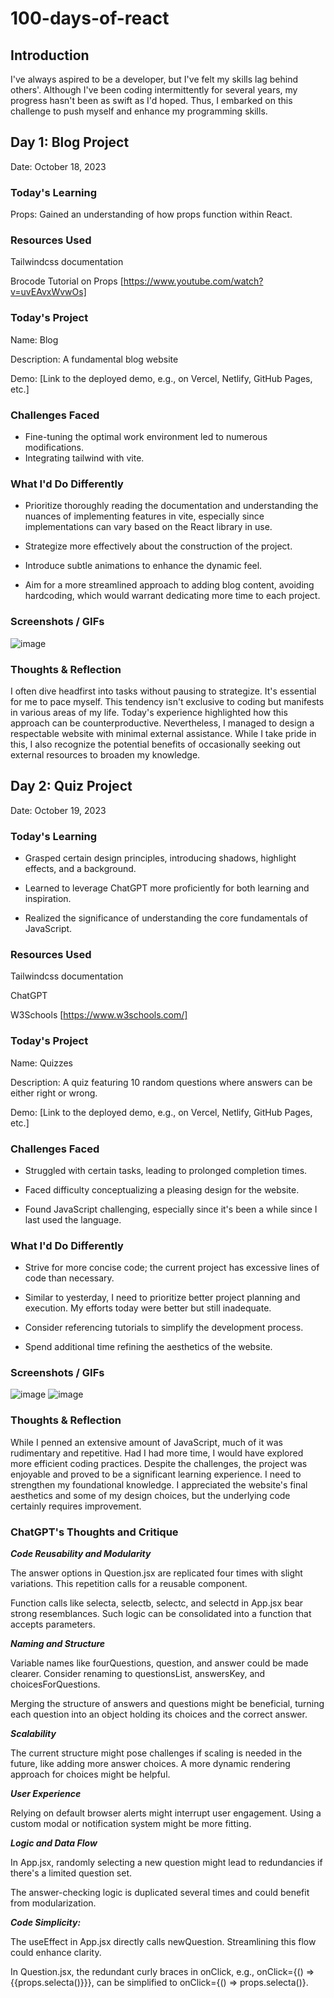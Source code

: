 # 100-days-of-react

## Introduction

I've always aspired to be a developer, but I've felt my skills lag behind others'. Although I've been coding intermittently for several years, my progress hasn't been as swift as I'd hoped. Thus, I embarked on this challenge to push myself and enhance my programming skills.

## Day 1: Blog Project
Date: October 18, 2023

### Today's Learning

Props: Gained an understanding of how props function within React.

### Resources Used

Tailwindcss documentation

Brocode Tutorial on Props [https://www.youtube.com/watch?v=uvEAvxWvwOs]

### Today's Project

Name: Blog

Description: A fundamental blog website

Demo: [Link to the deployed demo, e.g., on Vercel, Netlify, GitHub Pages, etc.]

### Challenges Faced

- Fine-tuning the optimal work environment led to numerous modifications.
- Integrating tailwind with vite.

### What I'd Do Differently

- Prioritize thoroughly reading the documentation and understanding the nuances of implementing features in vite, especially since implementations can vary based on the React library in use.
  
- Strategize more effectively about the construction of the project.
  
- Introduce subtle animations to enhance the dynamic feel.
  
- Aim for a more streamlined approach to adding blog content, avoiding hardcoding, which would warrant dedicating more time to each project.

### Screenshots / GIFs
![image](https://github.com/ZodiDev/100-days-of-react/assets/102633756/62f4e37a-81b7-47bf-96a6-08d205031e05)

### Thoughts & Reflection

I often dive headfirst into tasks without pausing to strategize. It's essential for me to pace myself. This tendency isn't exclusive to coding but manifests in various areas of my life. Today's experience highlighted how this approach can be counterproductive. Nevertheless, I managed to design a respectable website with minimal external assistance. While I take pride in this, I also recognize the potential benefits of occasionally seeking out external resources to broaden my knowledge.


## Day 2: Quiz Project
Date: October 19, 2023

### Today's Learning

- Grasped certain design principles, introducing shadows, highlight effects, and a background.
  
- Learned to leverage ChatGPT more proficiently for both learning and inspiration.
  
- Realized the significance of understanding the core fundamentals of JavaScript.

### Resources Used

Tailwindcss documentation

ChatGPT

W3Schools [https://www.w3schools.com/]

### Today's Project

Name: Quizzes

Description: A quiz featuring 10 random questions where answers can be either right or wrong.

Demo: [Link to the deployed demo, e.g., on Vercel, Netlify, GitHub Pages, etc.]

### Challenges Faced

- Struggled with certain tasks, leading to prolonged completion times.
  
- Faced difficulty conceptualizing a pleasing design for the website.
  
- Found JavaScript challenging, especially since it's been a while since I last used the language.

### What I'd Do Differently

- Strive for more concise code; the current project has excessive lines of code than necessary.
  
- Similar to yesterday, I need to prioritize better project planning and execution. My efforts today were better but still inadequate.
  
- Consider referencing tutorials to simplify the development process.
  
- Spend additional time refining the aesthetics of the website.

### Screenshots / GIFs
![image](https://github.com/ZodiDev/100-days-of-react/assets/102633756/a2bdaa44-0371-4fcb-b350-9488146dfb1b) ![image](https://github.com/ZodiDev/100-days-of-react/assets/102633756/bf379798-a05d-4f45-a0e8-db3d1542af77)

### Thoughts & Reflection

While I penned an extensive amount of JavaScript, much of it was rudimentary and repetitive. Had I had more time, I would have explored more efficient coding practices. Despite the challenges, the project was enjoyable and proved to be a significant learning experience. I need to strengthen my foundational knowledge. I appreciated the website's final aesthetics and some of my design choices, but the underlying code certainly requires improvement.

### ChatGPT's Thoughts and Critique

***Code Reusability and Modularity***

The answer options in Question.jsx are replicated four times with slight variations. This repetition calls for a reusable component.

Function calls like selecta, selectb, selectc, and selectd in App.jsx bear strong resemblances. Such logic can be consolidated into a function that accepts parameters.

***Naming and Structure***

Variable names like fourQuestions, question, and answer could be made clearer. Consider renaming to questionsList, answersKey, and choicesForQuestions.

Merging the structure of answers and questions might be beneficial, turning each question into an object holding its choices and the correct answer.

***Scalability***

The current structure might pose challenges if scaling is needed in the future, like adding more answer choices. A more dynamic rendering approach for choices might be helpful.

***User Experience***

Relying on default browser alerts might interrupt user engagement. Using a custom modal or notification system might be more fitting.

***Logic and Data Flow***

In App.jsx, randomly selecting a new question might lead to redundancies if there's a limited question set.

The answer-checking logic is duplicated several times and could benefit from modularization.

***Code Simplicity:***

The useEffect in App.jsx directly calls newQuestion. Streamlining this flow could enhance clarity.

In Question.jsx, the redundant curly braces in onClick, e.g., onClick={() => {{props.selecta()}}}, can be simplified to onClick={() => props.selecta()}.
